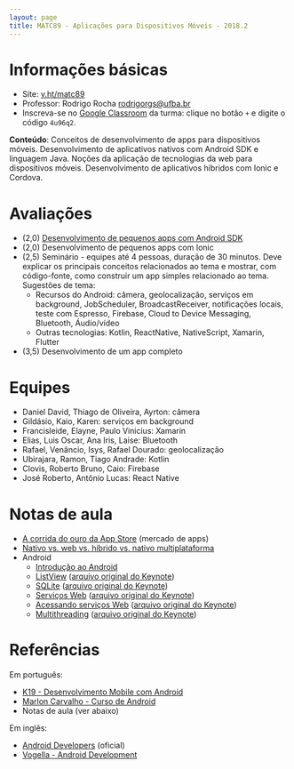 ```yaml
---
layout: page
title: MATC89 - Aplicações para Dispositivos Móveis - 2018.2
---
```


# Informações básicas

- Site: [v.ht/matc89](http://v.ht/matc89)
- Professor: Rodrigo Rocha <rodrigorgs@ufba.br>
- Inscreva-se no [Google Classroom](https://classroom.google.com/) da turma: clique no botão `+` e digite o código `4u96q2`.

**Conteúdo**: Conceitos de desenvolvimento de apps para dispositivos móveis. Desenvolvimento de aplicativos nativos com Android SDK e linguagem Java. Noções da aplicação de tecnologias da web para dispositivos móveis. Desenvolvimento de aplicativos híbridos com Ionic e Cordova.

# Avaliações

- (2,0) [Desenvolvimento de pequenos apps com Android SDK](exercicios-android)
- (2,0) Desenvolvimento de pequenos apps com Ionic
- (2,5) Seminário - equipes até 4 pessoas, duração de 30 minutos. Deve explicar os principais conceitos relacionados ao tema e mostrar, com código-fonte, como construir um app simples relacionado ao tema. Sugestões de tema:
    - Recursos do Android: câmera, geolocalização, serviços em background, JobScheduler, BroadcastReceiver, notificações locais, teste com Espresso, Firebase, Cloud to Device Messaging, Bluetooth, Áudio/vídeo
    - Outras tecnologias: Kotlin, ReactNative, NativeScript, Xamarin, Flutter
- (3,5) Desenvolvimento de um app completo

# Equipes

- Daniel David, Thiago de Oliveira, Ayrton: câmera
- Gildásio, Kaio, Karen: serviços em background
- Francisleide, Elayne, Paulo Vinicius: Xamarin
- Elias, Luis Oscar, Ana Iris, Laise: Bluetooth
- Rafael, Venâncio, Isys, Rafael Dourado: geolocalização
- Ubirajara, Ramon, Tiago Andrade: Kotlin
- Clovis, Roberto Bruno, Caio: Firebase
- José Roberto, Antônio Lucas: React Native


# Notas de aula

- [A corrida do ouro da App Store](https://speakerdeck.com/rodrigorgs/a-corrida-do-ouro-da-app-store-at-mobile-day) (mercado de apps)
- [Nativo vs. web vs. híbrido vs. nativo multiplataforma](https://docs.google.com/presentation/d/1BOJgJeV-48F_wKH9Kar2hqva500EA1mUxL1vQtra8V8/edit?usp=sharing)
- Android
    + [Introdução ao Android](https://speakerdeck.com/rodrigorgs/introducao-ao-android)
    + [ListView](https://speakerdeck.com/rodrigorgs/listview-android-sdk) ([arquivo original do Keynote](https://drive.google.com/file/d/0BxqQol81uO5UUG0tTnExR2xXblE/view?usp=sharing))
    + [SQLite](https://speakerdeck.com/rodrigorgs/sqlite-android-sdk) ([arquivo original do Keynote](https://drive.google.com/open?id=0BxqQol81uO5UeXZ4VWxVN2JDLXc))
    + [Serviços Web](https://speakerdeck.com/rodrigorgs/servico-rest-android-sdk) ([arquivo original do Keynote](https://drive.google.com/open?id=0BxqQol81uO5UNnhLeFJMMzZ4Yk0))
    + [Acessando serviços Web](https://speakerdeck.com/rodrigorgs/cliente-rest-android-sdk) ([arquivo original do Keynote](https://drive.google.com/open?id=0BxqQol81uO5USXBOWV9WU0RIWFU))
    + [Multithreading](https://speakerdeck.com/rodrigorgs/multithreading-android-sdk) ([arquivo original do Keynote](https://drive.google.com/open?id=0BxqQol81uO5UOG0tcFdYVVg4Z1U))



# Referências

Em português:

- [K19 - Desenvolvimento Mobile com Android](http://www.stratura.com.br/uploads/fgfgdfgsdfg_1354214000.pdf)
- [Marlon Carvalho - Curso de Android](https://github.com/marloncarvalho/curso-android)
- Notas de aula (ver abaixo)

Em inglês:

- [Android Developers](https://developer.android.com/?hl=pt-br) (oficial)
- [Vogella - Android Development](http://www.vogella.com/android.html)


